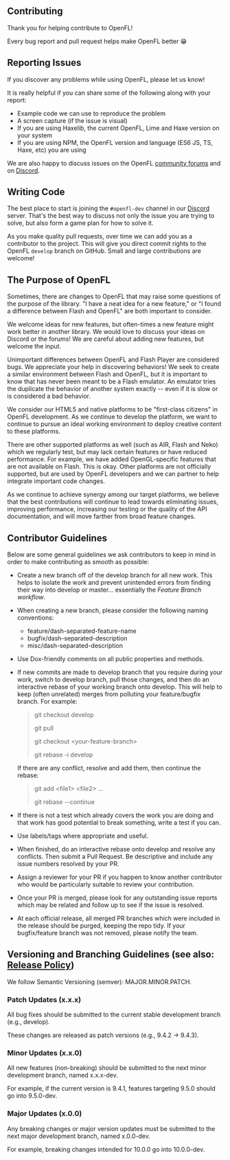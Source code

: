 Contributing
------------

Thank you for helping contribute to OpenFL!

Every bug report and pull request helps make OpenFL better :grin:


Reporting Issues
----------------

If you discover any problems while using OpenFL, please let us know!

It is really helpful if you can share some of the following along with your report:

 * Example code we can use to reproduce the problem
 * A screen capture (if the issue is visual)
 * If you are using Haxelib, the current OpenFL, Lime and Haxe version on your system
 * If you are using NPM, the OpenFL version and language (ES6 JS, TS, Haxe, etc) you are using

We are also happy to discuss issues on the OpenFL [community forums](https://community.openfl.org) and on [Discord](https://discord.gg/tDgq8EE).


Writing Code
------------

The best place to start is joining the `#openfl-dev` channel in our [Discord](https://discord.gg/tDgq8EE) server. That's the best way to discuss not only the issue you are trying to solve, but also form a game plan for how to solve it.

As you make quality pull requests, over time we can add you as a contributor to the project. This will give you direct commit rights to the OpenFL `develop` branch on GitHub. Small and large contributions are welcome!


The Purpose of OpenFL
---------------------

Sometimes, there are changes to OpenFL that may raise some questions of the purpose of the library. "I have a neat idea for a new feature," or "I found a difference between Flash and OpenFL" are both important to consider.

We welcome ideas for new features, but often-times a new feature might work better in another library. We would love to discuss your ideas on Discord or the forums! We are careful about adding new features, but welcome the input.

Unimportant differences between OpenFL and Flash Player are considered bugs. We appreciate your help in discovering behaviors! We seek to create a similar environment between Flash and OpenFL, but it is important to know that has never been meant to be a Flash emulator. An emulator tries the duplicate the behavior of another system exactly -- even if it is slow or is considered a bad behavior.

We consider our HTML5 and native platforms to be "first-class citizens" in OpenFL development. As we continue to develop the platform, we want to continue to pursue an ideal working environment to deploy creative content to these platforms.

There are other supported platforms as well (such as AIR, Flash and Neko) which we regularly test, but may lack certain features or have reduced performance. For example, we have added OpenGL-specific features that are not available on Flash. This is okay. Other platforms are not officially supported, but are used by OpenFL developers and we can partner to help integrate important code changes.

As we continue to achieve synergy among our target platforms, we believe that the best contributions will continue to lead towards eliminating issues, improving performance, increasing our testing or the quality of the API documentation, and will move farther from broad feature changes.


Contributor Guidelines
----------------------

Below are some general guidelines we ask contributors to keep in mind in order to make contributing as smooth as possible:

 * Create a new branch off of the develop branch for all new work. This helps to isolate the work and prevent unintended errors from finding their way into develop or master… essentially the *Feature Branch workflow*.

 * When creating a new branch, please consider the following naming conventions:
    + feature/dash-separated-feature-name
    + bugfix/dash-separated-description
    + misc/dash-separated-description

 * Use Dox-friendly comments on all public properties and methods.

 * If new commits are made to develop branch that you require during your work, switch to develop branch, pull those changes, and then do an interactive rebase of your working branch onto develop. This will help to keep (often unrelated) merges from polluting your feature/bugfix branch. For example:

    > git checkout develop
    >
    > git pull
    >
    > git checkout \<your-feature-branch>
    >
    > git rebase -i develop

    If there are any conflict, resolve and add them, then continue the rebase:
    > git add \<file1> \<file2> ...
    >
    > git rebase --continue

 * If there is not a test which already covers the work you are doing and that work has good potential to break something, write a test if you can.

 * Use labels/tags where appropriate and useful.

 * When finished, do an interactive rebase onto develop and resolve any conflicts. Then submit a Pull Request. Be descriptive and include any issue numbers resolved by your PR.

 * Assign a reviewer for your PR if you happen to know another contributor who would be particularly suitable to review your contribution.

 * Once your PR is merged, please look for any outstanding issue reports which may be related and follow up to see if the issue is resolved.

 * At each official release, all merged PR branches which were included in the release should be purged, keeping the repo tidy. If your bugfix/feature branch was not removed, please notify the team.

## Versioning and Branching Guidelines (see also: [Release Policy](https://github.com/openfl/openfl/blob/develop/RELEASE_POLICY.md))

We follow Semantic Versioning (semver): MAJOR.MINOR.PATCH.

### Patch Updates (x.x.x)

All bug fixes should be submitted to the current stable development branch (e.g., develop).

These changes are released as patch versions (e.g., 9.4.2 → 9.4.3).

### Minor Updates (x.x.0)

All new features (non-breaking) should be submitted to the next minor development branch, named x.x.x-dev.

For example, if the current version is 9.4.1, features targeting 9.5.0 should go into 9.5.0-dev.

### Major Updates (x.0.0)

Any breaking changes or major version updates must be submitted to the next major development branch, named x.0.0-dev.

For example, breaking changes intended for 10.0.0 go into 10.0.0-dev.


